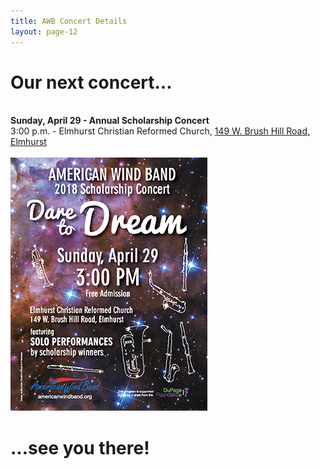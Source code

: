 ```yaml
---
title: AWB Concert Details
layout: page-12
---
```


<h1>Our next concert…</h1>

 <br /><strong>Sunday, April 29 - Annual Scholarship Concert</strong><br />3:00 p.m. - Elmhurst Christian Reformed Church, <a href="https://www.google.com/maps/dir/''/149+W+Brush+Hill+Rd,+Elmhurst,+IL+60126/@41.862754,-88.0810201,12z/data=!4m8!4m7!1m0!1m5!1m1!1s0x880e4c879f7c8743:0x3a7da87e1b5b4435!2m2!1d-87.9409424!2d41.8627753" target="new">149 W. Brush Hill Road, Elmhurst </a><br/>
                        <br/><img src="images/awb-spring-2018-poster-315x405.png" width="315" height="405" alt=""/>


<h1>...see you there!<h1>
